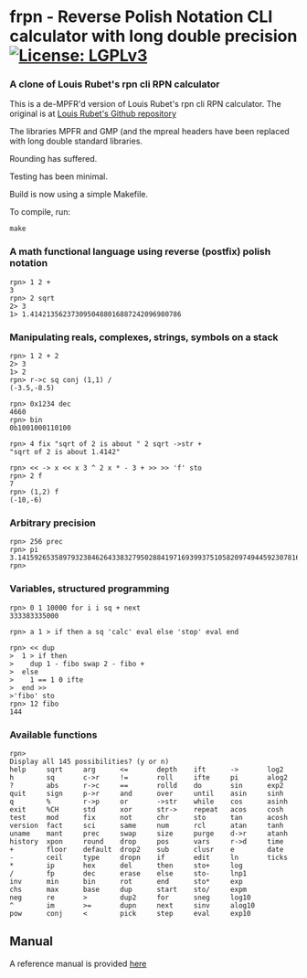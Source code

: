 # **frpn** - **R**everse **P**olish **N**otation CLI calculator with long double precision [![License: LGPLv3](https://www.gnu.org/graphics/lgplv3-88x31.png)](https://www.gnu.org/licenses/lgpl-3.0.en.html)

### A clone of Louis Rubet's rpn cli RPN calculator

This is a de-MPFR'd version of Louis Rubet's rpn cli RPN calculator.
The original is at [Louis Rubet's Github repository]
	
The libraries MPFR and GMP (and the mpreal headers have been
replaced with long double standard libraries.
	
Rounding has suffered.
	
Testing has been minimal.
	
Build is now using a simple Makefile.

To compile, run:
```
make
```

### A math functional language using reverse (postfix) polish notation

```rpn
rpn> 1 2 +
3
rpn> 2 sqrt
2> 3
1> 1.4142135623730950488016887242096980786
```

### Manipulating reals, complexes, strings, symbols on a stack

```rpn
rpn> 1 2 + 2
2> 3
1> 2
rpn> r->c sq conj (1,1) /
(-3.5,-8.5)
```

```rpn
rpn> 0x1234 dec
4660
rpn> bin
0b1001000110100
```

```rpn
rpn> 4 fix "sqrt of 2 is about " 2 sqrt ->str +
"sqrt of 2 is about 1.4142"
```

```rpn
rpn> << -> x << x 3 ^ 2 x * - 3 + >> >> 'f' sto
rpn> 2 f
7
rpn> (1,2) f
(-10,-6)
```

### Arbitrary precision

```rpn
rpn> 256 prec
rpn> pi
3.1415926535897932384626433832795028841971693993751058209749445923078164062862
rpn>
```

### Variables, structured programming

```rpn
rpn> 0 1 10000 for i i sq + next
333383335000
```

```rpn
rpn> a 1 > if then a sq 'calc' eval else 'stop' eval end
```

```rpn
rpn> << dup
>  1 > if then
>    dup 1 - fibo swap 2 - fibo +
>  else
>    1 == 1 0 ifte
>  end >>
>'fibo' sto
rpn> 12 fibo
144
```

### Available functions

```rpn
rpn> 
Display all 145 possibilities? (y or n)
help     sqrt     arg      <=       depth    ift      ->       log2
h        sq       c->r     !=       roll     ifte     pi       alog2
?        abs      r->c     ==       rolld    do       sin      exp2
quit     sign     p->r     and      over     until    asin     sinh
q        %        r->p     or       ->str    while    cos      asinh
exit     %CH      std      xor      str->    repeat   acos     cosh
test     mod      fix      not      chr      sto      tan      acosh
version  fact     sci      same     num      rcl      atan     tanh
uname    mant     prec     swap     size     purge    d->r     atanh
history  xpon     round    drop     pos      vars     r->d     time
+        floor    default  drop2    sub      clusr    e        date
-        ceil     type     dropn    if       edit     ln       ticks
*        ip       hex      del      then     sto+     log
/        fp       dec      erase    else     sto-     lnp1
inv      min      bin      rot      end      sto*     exp
chs      max      base     dup      start    sto/     expm
neg      re       >        dup2     for      sneg     log10
^        im       >=       dupn     next     sinv     alog10
pow      conj     <        pick     step     eval     exp10
```


## Manual

A reference manual is provided [here](MANUAL.md)

[Louis Rubet's Github repository]: https://github.com/louisrubet/rpn

